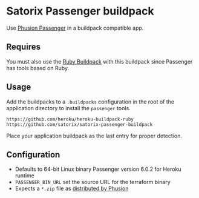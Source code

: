 Satorix Passenger buildpack
===========================

Use [Phusion Passenger](https://www.phusionpassenger.com) in a buildpack compatible app.

Requires
--------

You must also use the [Ruby Buildpack](https://github.com/heroku/heroku-buildpack-ruby) with this buildpack since Passenger has tools based on Ruby.

Usage
-----

Add the buildpacks to a `.buildpacks` configuration in the root of the application directory to install the `passenger` tools.

```
https://github.com/heroku/heroku-buildpack-ruby
https://github.com/satorix/satorix-passenger-buildpack
```

Place your application buildpack as the last entry for proper detection.

Configuration
-------------

* Defaults to 64-bit Linux binary Passenger version 6.0.2 for Heroku runtime
* `PASSENGER_BIN_URL` set the source URL for the terraform binary
* Expects a `*.zip` file as [distributed by Phusion](https://github.com/phusion/passenger/releases)
